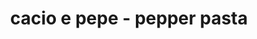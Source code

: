---
servings: 2-3 servings
notes:
directions: |-
  * Cook the pasta in a large stockpot of generously-salted water
  * Boil your pasta according to package instructions until it just barely al dente (try to avoid overcooking the pasta)
  * While the pasta water comes to a boil finely-grate the cheese by hand
  * Once the pasta is about 1 minute away from being al dente carefully scoop out 2 cups of the starchy boiling pasta water and transfer the water into a separate heat-proof container
  * Set aside
  * Drain the pasta then transfer the pasta back to the hot stockpot placed off of the hot burner.
  * Add in the diced butter, tomatoes, and 1 cup of the starchy pasta water and toss quickly to combine
  * Add in the cheese and black pepper and quickly toss to combine
  * Continue to gradually add in extra starchy pasta water as needed until the cheese has completely melted and turned into a silky sauce that coats the pasta evenly
  * Dish up the hot pasta and serve immediately garnished with extra cheese and black pepper if desired
ingredients: |-
  * 8 ounces pasta (I recommend bucatini, thick spaghetti, linguine, or fettuccine)
  * 3 tablespoons butter (diced into 1-tablespoon chunks)
  * 1 teaspoon freshly-cracked coarse black pepper
  * 2 ounces (about 1 cup) freshly-grated* pecorino or parmesan cheese
  * optional 3 roma tomatoes - chopped
rating: 4
ease: easy
category: side dish
subcategory: ['pasta', 'italian', 'keto']
href: 'https://www.gimmesomeoven.com/cacio-e-pepe/#tasty-recipes-60551'
totalTime: 20 mins
cookTime: 10 mins
prepTime: 10 mins
title: cacio e pepe - pepper pasta
path: /cacio-e-pepe-pepper-pasta
---